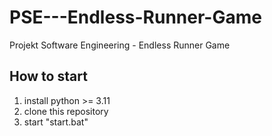 # PSE---Endless-Runner-Game
Projekt Software Engineering - Endless Runner Game

## How to start
1. install python >= 3.11
2. clone this repository
3. start "start.bat"